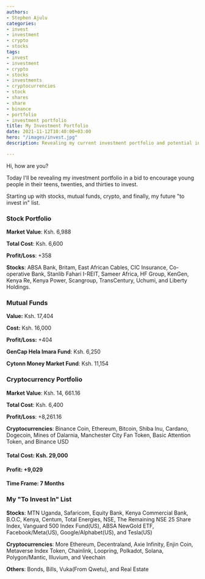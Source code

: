 ```yaml
---
authors:
- Stephen Ajulu
categories:
- invest
- investment
- crypto
- stocks
tags:
- invest
- investment
- crypto
- stocks
- investments
- cryptocurrencies
- stock
- shares
- share
- binance
- portfolio
- investment portfolio
title: My Investment Portfolio
date: 2021-11-12T10:40:00+03:00
hero: "/images/invest.jpg"
description: Revealing my current investment portfolio and potential invest list

---
```

Hi, how are you?

Today I'll be revealing my investment portfolio in a bid to encourage young people in their teens, twenties, and thirties to invest.

Starting up with stocks, mutual funds, crypto, and finally, my future "to invest in" list.

### Stock Portfolio

**Market Value**: Ksh. 6,988

**Total Cost**: Ksh. 6,600

**Profit/Loss**: +358

**Stocks**: ABSA Bank, Britam, East African Cables, CIC Insurance, Co-operative Bank, Stanlib Fahari I-REIT, Sameer Africa, HF Group, KenGen, Kenya Re, Kenya Power, Scangroup, TransCentury, Uchumi, and Liberty Holdings.

### Mutual Funds

**Value:** Ksh. 17,404

**Cost:** Ksh. 16,000

**Profit/Loss:** +404

**GenCap Hela Imara Fund**: Ksh. 6,250

**Cytonn Money Market Fund**: Ksh. 11,154

### Cryptocurrency Portfolio

**Market Value**: Ksh. 14, 661.16

**Total Cost**: Ksh. 6,400

**Profit/Loss**: +8,261.16

**Cryptocurrencies**: Binance Coin, Ethereum, Bitcoin, Shiba Inu, Cardano, Dogecoin, Mines of Dalarnia, Manchester City Fan Token, Basic Attention Token, and Binance USD

#### Total Cost: Ksh. 29,000

#### Profit: +9,029

#### Time Frame: 7 Months

### My "To Invest In" List

**Stocks**: MTN Uganda, Safaricom, Equity Bank, Kenya Commercial Bank, B.O.C, Kenya, Centum, Total Energies, NSE, The Remaining NSE 25 Share Index, Vanguard 500 Index Fund(US), ABSA NewGold ETF, Facebook/Meta(US), Google/Alphabet(US),  and Tesla(US)

**Cryptocurrencies**: More Ethereum, Decentraland, Axie Infinity, Enjin Coin, Metaverse Index Token, Chainlink, Loopring, Polkadot, Solana, Polygon/Mantic, Illuvium, and Veechain

**Others**: Bonds, Bills, Vuka(From Qwetu), and Real Estate